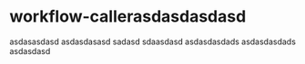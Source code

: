 # workflow-callerasdasdasdasd
asdasasdasd
asdasdasasd
sadasd
sdaasdasd
asdasdasdads
asdasdasdads
asdasdasd
